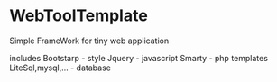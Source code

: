 # WebToolTemplate

Simple FrameWork for tiny web application

includes
  Bootstarp - style
  Jquery - javascript
  Smarty - php templates
  LiteSql,mysql,... - database
  
